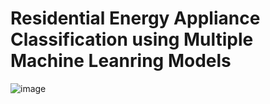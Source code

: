 # Residential Energy Appliance Classification using Multiple Machine Leanring Models
![image](https://wires.onlinelibrary.wiley.com/cms/asset/455c53df-2ed4-4a06-a1b5-fd05565d3e4a/widm1265-fig-0001-m.jpg)
